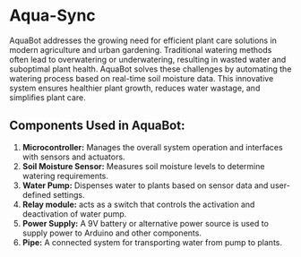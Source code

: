 # Aqua-Sync
AquaBot addresses the growing need for efficient plant care solutions in modern agriculture and urban gardening. Traditional watering methods often lead to overwatering or underwatering, resulting in wasted water and suboptimal plant health. AquaBot solves these challenges by automating the watering process based on real-time soil moisture data. This innovative system ensures healthier plant growth, reduces water wastage, and simplifies plant care. 

## Components Used in AquaBot:

1. **Microcontroller:** Manages the overall system operation and interfaces with sensors and actuators.
2. **Soil Moisture Sensor:** Measures soil moisture levels to determine watering requirements.
3. **Water Pump:** Dispenses water to plants based on sensor data and user-defined settings.
4. **Relay module:**  acts as a switch that controls the  activation and deactivation of water pump.
5. **Power Supply:** A 9V battery or alternative power source is used to supply power to Arduino and other components.
6. **Pipe:** A connected system for transporting water from pump to plants.


